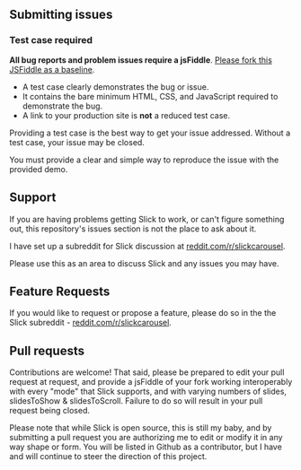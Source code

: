## Submitting issues

### Test case required

**All bug reports and problem issues require a jsFiddle**. [Please fork this JSFiddle as a baseline](http://jsfiddle.net/L0hntr35/).

+ A test case clearly demonstrates the bug or issue.
+ It contains the bare minimum HTML, CSS, and JavaScript required to demonstrate the bug.
+ A link to your production site is **not** a reduced test case.

Providing a test case is the best way to get your issue addressed. Without a test case, your issue may be closed.

You must provide a clear and simple way to reproduce the issue with the provided demo.

## Support

If you are having problems getting Slick to work, or can't figure something out, this repository's issues section is not the place to ask about it.

I have set up a subreddit for Slick discussion at [reddit.com/r/slickcarousel](http://www.reddit.com/r/slickcarousel/).

Please use this as an area to discuss Slick and any issues you may have.

## Feature Requests

If you would like to request or propose a feature, please do so in the the Slick subreddit - [reddit.com/r/slickcarousel](http://www.reddit.com/r/slickcarousel/). 

## Pull requests

Contributions are welcome! That said, please be prepared to edit your pull request at request, and provide a jsFiddle of your fork working interoperably with every "mode" that Slick supports, and with varying numbers of slides, slidesToShow & slidesToScroll. Failure to do so will result in your pull request being closed.

Please note that while Slick is open source, this is still my baby, and by submitting a pull request you are authorizing me to edit or modify it in any way shape or form. You will be listed in Github as a contributor, but I have and will continue to steer the direction of this project.
